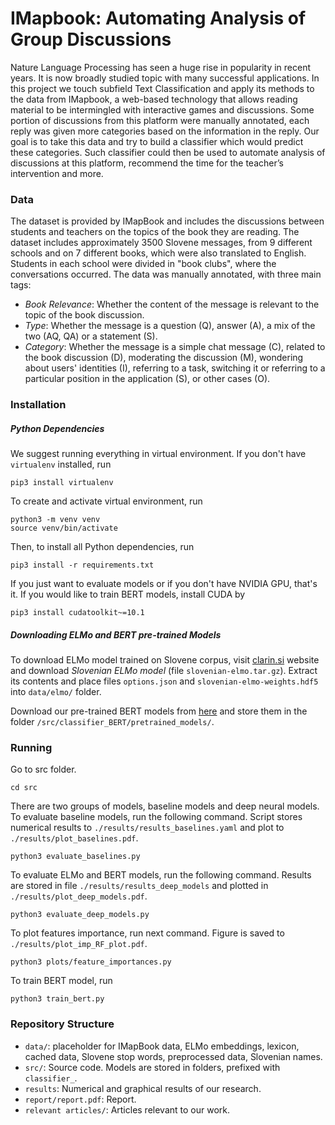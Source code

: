 # IMapbook: Automating Analysis of Group Discussions

Nature Language Processing has seen a huge rise in popularity in 
recent years. It is now broadly studied topic with many successful 
applications. In this project we touch subfield Text Classification 
and apply its methods to the data from IMapbook, a web-based
technology that allows reading material to be intermingled with interactive 
games and discussions. Some portion of discussions from this platform were manually 
annotated, each reply was given more categories based on the information in the 
reply. Our goal is to  take this data and try to build a classifier which would 
predict these categories. Such classifier could then be used to automate analysis 
of discussions at this platform, recommend the time for the teacher’s intervention
and more.

### Data

The dataset is provided by IMapBook and includes the discussions between students and teachers
on the topics of the book they are reading. The dataset includes approximately 3500 Slovene messages, 
from 9 different schools and on 7 different books, which were also translated to English. 
Students in each school were divided in "book clubs", where the conversations occurred.
The data was manually annotated, with three main tags:

*  _Book Relevance_: Whether the content of the message is relevant to the topic of the book discussion.
* _Type_: Whether the message is a question (Q), answer (A), a mix of the two (AQ, QA) or a statement (S).
* _Category_: Whether the message is a simple chat message (C), related to the book discussion (D), 
moderating the discussion (M), wondering about users' identities (I), referring to a task, switching 
it or referring to a particular position in the application (S), or other cases (O).

### Installation

##### Python Dependencies

We suggest running everything in virtual environment. If you don't have `virtualenv` installed, run

```
pip3 install virtualenv
```

To create and activate virtual environment, run

```
python3 -m venv venv
source venv/bin/activate
```

Then, to install all Python dependencies, run

```pip3 install -r requirements.txt```

If you just want to evaluate models or if you don't have NVIDIA GPU, that's it. If you would like
 to train BERT models, install CUDA by

```
pip3 install cudatoolkit~=10.1
```

##### Downloading ELMo and BERT pre-trained Models

To download ELMo model trained on Slovene corpus, visit [clarin.si](http://hdl.handle.net/11356/1277)
website and download *Slovenian ELMo model* (file `slovenian-elmo.tar.gz`). Extract its contents and place 
files `options.json` and `slovenian-elmo-weights.hdf5` into `data/elmo/` folder.

Download our pre-trained BERT models from [here]() and store them in the folder 
`/src/classifier_BERT/pretrained_models/`.

### Running

Go to src folder.

```
cd src
```

There are two groups of models, baseline models and deep neural models. To evaluate baseline models, run the following
command. Script stores numerical results to `./results/results_baselines.yaml` and plot to `./results/plot_baselines.pdf`. 

```
python3 evaluate_baselines.py
``` 

To evaluate ELMo and BERT models, run the following command. Results are stored in 
file `./results/results_deep_models` and plotted
in `./results/plot_deep_models.pdf`.
 

```
python3 evaluate_deep_models.py
```

To plot features importance, run next command. Figure is saved to `./results/plot_imp_RF_plot.pdf`. 

```
python3 plots/feature_importances.py
```

To train BERT model, run 

```
python3 train_bert.py
```

### Repository Structure

* `data/`: placeholder for IMapBook data, ELMo embeddings, lexicon, cached data, 
Slovene stop words, preprocessed data, Slovenian names.
* `src/`: Source code. Models are stored in folders, prefixed with `classifier_`.
* `results`: Numerical and graphical results of our research.
* `report/report.pdf`: Report. 
* `relevant articles/`: Articles relevant to our work.
